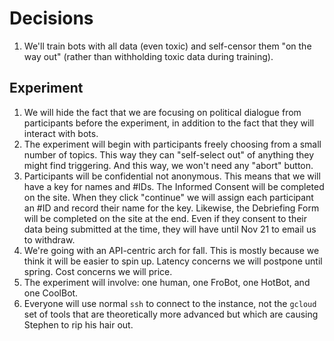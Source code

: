 # Decisions

1. We'll train bots with all data (even toxic) and self-censor them "on the way
   out" (rather than withholding toxic data during training).

## Experiment
1. We will hide the fact that we are focusing on political dialogue from
   participants before the experiment, in addition to the fact that they will
   interact with bots.
1. The experiment will begin with participants freely choosing from a small
   number of topics. This way they can "self-select out" of anything they might
   find triggering. And this way, we won't need any "abort" button.
1. Participants will be confidential not anonymous.  This means that we will
   have a key for names and #IDs.  The Informed Consent will be completed on
   the site.  When they click "continue" we will assign each participant an
   #ID and record their name for the key.  Likewise, the Debriefing Form will
   be completed on the site at the end.  Even if they consent to their data
   being submitted at the time, they will have until Nov 21 to email us to
   withdraw. 
1. We're going with an API-centric arch for fall. This is mostly because we
   think it will be easier to spin up. Latency concerns we will postpone until
   spring. Cost concerns we will price.
1. The experiment will involve: one human, one FroBot, one HotBot, and one
   CoolBot.
1. Everyone will use normal `ssh` to connect to the instance, not the `gcloud`
   set of tools that are theoretically more advanced but which are causing
   Stephen to rip his hair out.
